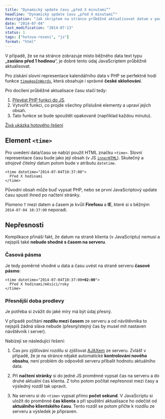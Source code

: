 ```yaml
---
title: "Dynamický update času „před X minutami“"
headline: "Dynamický update času „před X minutami“"
description: "Jak skriptem na stránce průběžně aktualisovat datum v podobě „zasláno před X minutami“."
date: "2014-07-04"
last_modification: "2014-07-13"
status: 1
tags: ["hotova-reseni", "js"]
format: "html"
---
```


<p>V případě, že se na stránce zobrazuje místo běžného data text typu „<b>zasláno před 1 hodinou</b>“, je dobré tento údaj JavaScriptem průběžně aktualisovat.</p>

<p>Pro získání slovní representace kalendářního data v PHP se perfektně hodí funkce <a href="https://github.com/fprochazka/nette-components/blob/master/TimeAgoInWords/Helpers.php"><code>timeAgoInWords</code></a>, která obsahuje i správné <b>české skloňování</b>.</p>

<p>Pro docílení průběžné aktualisace času stačí tedy:</p>

<ol>
  <li><a href="/php2js">Převést PHP funkci do JS</a>.</li>
  
  <li>Vytvořit funkci, co projde všechny příslušné elementy a upraví jejich obsah.</li>
  
  <li>Tato funkce se bude spouštět opakovaně (například každou minutu).</li>
</ol>

<p><a href="https://kod.djpw.cz/nleb">Živá ukázka hotového řešení</a></p>


<h2 id="time">Element <code>&lt;time></code></h2>

<p>Pro uvedení data/času se nabízí použít HTML značku <code>&lt;time></code>. Slovní representace času bude jako její obsah (v JS <a href="/innerhtml"><code>innerHTML</code></a>). Skutečný a <i>strojově čitelný</i> datum potom bude v atributu <code>datetime</code>.</p>

<pre><code>&lt;time datetime="2014-07-04T10:37:00">
  Před X hodinami
&lt;/time></code></pre>

<p>Původní obsah může buď vypsat PHP, nebo se první JavaScriptový update času spustí ihned po načtení stránky.</p>

<p>Písmeno <code>T</code> mezi datem a časem je kvůli <b>Firefoxu</b> a <b>IE</b>, které si s běžným <code>2014-07-04 10:37:00</code> neporadí.</p>


<h2 id="nepresnost">Nepřesnosti</h2>



<p>Komplikace přináší fakt, že datum na straně klienta (v JavaScriptu) nemusí a nejspíš také <b>nebude shodné s časem na serveru</b>.</p>

<h3 id="casova-pasma">Časová pásma</h3>

<p>Je tedy poměrně vhodné u data a času uvést na straně serveru <b>časové pásmo</b>:</p>

<pre><code>&lt;time datetime="2014-07-04T10:37:00<b>+02:00</b>">
  Před X hodinami/měsíci/roky
&lt;/time></code></pre>

<h3 id="presny-cas">Přesnější doba prodlevy</h3>

<p>Je potřeba si zvážit do jaké míry má být údaj přesný.</p>

<p>V případě počítání <b>rozdílu mezi časem</b> ze serveru a od návštěvníka to nejspíš žádná sláva nebude (přesný/stejný čas by musel mít nastaven návštěvník i server).</p>

<p>Nabízejí se následující řešení:</p>

<ol>
  <li>
    <p>Čas pro zjišťování rozdílu si zjišťovat <a href="/ajax">AJAXem</a> ze serveru. Zvlášť v případě, že je na stránce nějaké automatické <b>kontrolování nového obsahu</b>, není problém do odpovědi serveru přibalit hodnotu aktuálního data.</p>
  </li>
  
  <li>
    <p>Při <b>načtení stránky</b> si do jedné JS proměnné vypsat čas na serveru a do druhé aktuální čas klienta. Z toho potom počítat nepřesnost mezi časy a výsledný rozdíl tak upravit.</p>
  </li>
  
  <li>Na serveru si do <code>&lt;time></code> vypsat přímo <b>počet sekund</b>. V JavaScriptu si uložit do proměnné <b>čas klienta</b> a při spuštění aktualisace ho odečíst od <b>aktuálního klientského času</b>. Tento rozdíl se potom přičte k rozdílu ze serveru a výsledek je připraven.</li>
</ol>